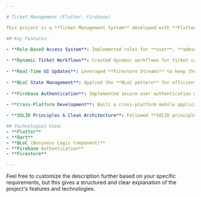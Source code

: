 ```yaml
---

# Ticket Management (Flutter, Firebase)

This project is a **Ticket Management System** developed with **Flutter** and **Firebase**. It is designed to manage tickets dynamically and provides role-based access to users, admins, and employees. The application allows users to create, assign, update, and delete tickets while ensuring real-time UI updates using Firestore streams.

## Key Features:

- **Role-Based Access System**: Implemented roles for **user**, **admin**, and **employee** using Firestore roles and permissions, ensuring secure and tailored access to different parts of the app.
  
- **Dynamic Ticket Workflows**: Created dynamic workflows for ticket creation, assignment, status updates, and deletion. The system adapts to various user roles and facilitates an intuitive ticket management process.
  
- **Real-Time UI Updates**: Leveraged **Firestore Streams** to keep the UI in sync with the real-time data changes, ensuring that users see the latest updates without needing to refresh the app.
  
- **BLoC State Management**: Applied the **BLoC pattern** for efficient state management, maintaining a clean separation of UI and business logic to improve scalability and testability.
  
- **Firebase Authentication**: Implemented secure user authentication with **Firebase Authentication**, supporting both login and signup processes with email/password authentication.
  
- **Cross-Platform Development**: Built a cross-platform mobile application with **Flutter**, ensuring smooth performance on both iOS and Android devices.

- **SOLID Principles & Clean Architecture**: Followed **SOLID principles** and **clean architecture** to ensure the application is modular, scalable, and maintainable.

## Technologies Used:
- **Flutter**
- **Dart**
- **BLoC (Business Logic Component)**
- **Firebase Authentication**
- **Firestore**

---
```


Feel free to customize the description further based on your specific requirements, but this gives a structured and clear explanation of the project's features and technologies.
